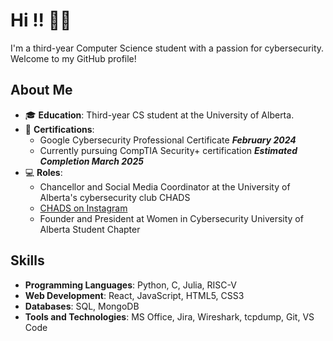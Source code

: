 # Hi !! 👋😺

I'm a third-year Computer Science student with a passion for cybersecurity. Welcome to my GitHub profile!

## About Me

- 🎓 **Education**: Third-year CS student at the University of Alberta.
- 📜 **Certifications**:
  - Google Cybersecurity Professional Certificate         ***February 2024***
  - Currently pursuing CompTIA Security+ certification    ***Estimated Completion March 2025***
- 💻 **Roles**:
  - Chancellor and Social Media Coordinator at the University of Alberta's cybersecurity club CHADS
  - [CHADS on Instagram](https://www.instagram.com/chads_ualberta/)
  - Founder and President at Women in Cybersecurity University of Alberta Student Chapter

## Skills

- **Programming Languages**: Python, C, Julia, RISC-V
- **Web Development**: React, JavaScript, HTML5, CSS3
- **Databases**: SQL, MongoDB
- **Tools and Technologies**:  MS Office, Jira, Wireshark, tcpdump, Git, VS Code
